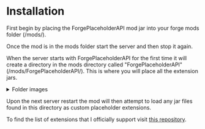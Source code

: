 # Installation

First begin by placing the ForgePlaceholderAPI mod jar into your forge mods folder (/mods/).

Once the mod is in the mods folder start the server and then stop it again.

When the server starts with ForgePlaceholderAPI for the first time it will create a directory in the mods directory called "ForgePlaceholderAPI" (/mods/ForgePlaceholderAPI/). This is where you will place all the extension jars.

<details>

<summary>Folder images</summary>

<img src="https://camo.githubusercontent.com/eb2244548080013ab354fd3ce9a367f25d9d8128a4508bf7f560f92d66d10776/68747470733a2f2f692e6779617a6f2e636f6d2f33333130386430323535353466333061656135383433303765353663636236642e706e67" alt="" data-size="original"></img>

<img src="https://camo.githubusercontent.com/a3c2066f8b26f7dcb731ddb1ece557d85b9bb834458bac3fde952ae6dee148ba/68747470733a2f2f692e6779617a6f2e636f6d2f33343563366130343365633237356437616431386138373561396338326361632e706e67" alt="" data-size="original"></img>

</details>

Upon the next server restart the mod will then attempt to load any jar files found in this directory as custom placeholder extensions.

To find the list of extensions that I officially support visit [this repository](https://github.com/Daniel-Forge-Development/ForgePlaceholderAPI-Extensions/releases).
